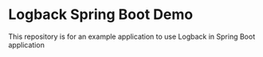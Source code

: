 # Logback Spring Boot Demo

This repository is for an example application to use Logback in Spring Boot application